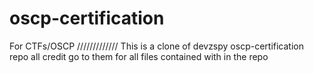 # oscp-certification
For CTFs/OSCP
/////////////
This is a clone of devzspy oscp-certification repo all credit go to them for all files contained with in the repo
